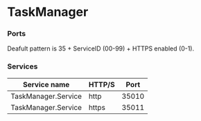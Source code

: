 # TaskManager

### Ports
Deafult pattern is 35 + ServiceID (00-99) + HTTPS enabled (0-1).

### Services
| Service name        | HTTP/S  | Port  |
|---------------------|---------|-------|
| TaskManager.Service | http    | 35010 |
| TaskManager.Service | https   | 35011 |
